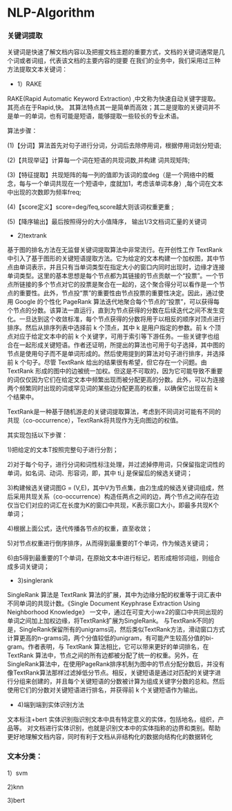# NLP-Algorithm
### 关键词提取

关键词是快速了解文档内容以及把握文档主题的重要方式，文档的关键词通常是几个词或者词组，代表该文档的主要内容的提要
在我们的业务中，我们采用过三种方法提取文本关键词：

- 1）RAKE

RAKE(Rapid Automatic Keyword Extraction) ,中文称为快速自动关键字提取。其亮点在于Rapid,快。
其算法特点其一是简单而高效；其二是提取的关键词并不是单一的单词，也有可能是短语，能够提取一些较长的专业术语。

算法步骤：

(1)【分词】算法首先对句子进行分词，分词后去除停用词，根据停用词划分短语; 

(2)【共现举证】计算每一个词在短语的共现词数,并构建 词共现矩阵; 

(3)【特征提取】共现矩阵的每一列的值即为该词的度deg（是一个网络中的概念，每与一个单词共现在一个短语中，度就加1，考虑该单词本身）,每个词在文本中出现的次数即为频率freq; 

(4)【score定义】score=deg/feq,score越大则该词权重更重 ;

(5)【降序输出】最后按照得分的大小值降序， 输出1/3文档词汇量的关键词



- 2)textrank

基于图的排名方法在无监督关键词提取算法中非常流行。在开创性工作 TextRank 中引入了基于图形的关键短语提取方法。它为给定的文本构建一个加权图，其中节点由单词表示，并且只有当单词类型在指定大小的窗口内同时出现时，边缘才连接单词类型。这里的基本思想是每个节点都为其链接的节点贡献一个“投票”。一个节点所链接的多个节点对它的投票是聚合在一起的，这个聚合得分可以看作是一个节点的重要性。此外，节点投“票”的重要性由节点投票的重要性决定。因此，通过使用 Google 的个性化 PageRank 算法迭代地聚合每个节点的“投票”，可以获得每个节点的分数。该算法一直运行，直到为节点获得的分数在后续迭代之间不发生变化。一旦达到这个收敛标准，每个节点获得的分数将用于以相反的顺序对顶点进行排序。然后从排序列表中选择前 k 个顶点，其中 k 是用户指定的参数。前 k 个顶点对应于给定文本中的前 k 个关键字，可用于索引等下游任务。一些关键字也组合在一起形成关键短语。作者还证明，所提出的算法也可用于句子选择，其中图的节点是使用句子而不是单词形成的。然后使用提到的算法对句子进行排序，并选择前 k 个句子。尽管 TextRank 给出的结果很有希望，但它存在一个问题。由 TextRank 形成的图中的边被统一加权。但这是不可取的，因为它可能导致不重要的词仅仅因为它们在给定文本中频繁出现而被分配更高的分数。此外，可以为连接两个频繁同时出现的词或罕见词的某些边分配更高的权重，以确保它出现在前 k 个结果中。

TextRank是一种基于随机游走的关键词提取算法，考虑到不同词对可能有不同的共现（co-occurrence），TextRank将共现作为无向图边的权值。

其实现包括以下步骤：

1)把给定的文本T按照完整句子进行分割；

2)对于每个句子，进行分词和词性标注处理，并过滤掉停用词，只保留指定词性的单词，如名词、动词、形容词，即，其中 ti,j 是保留后的候选关键词；

3)构建候选关键词图G = (V,E)，其中V为节点集，由2)生成的候选关键词组成，然后采用共现关系（co-occurrence）构造任两点之间的边，两个节点之间存在边仅当它们对应的词汇在长度为K的窗口中共现，K表示窗口大小，即最多共现K个单词；

4)根据上面公式，迭代传播各节点的权重，直至收敛；

5)对节点权重进行倒序排序，从而得到最重要的T个单词，作为候选关键词；

6)由5得到最重要的T个单词，在原始文本中进行标记，若形成相邻词组，则组合成多词关键词；

- 3)singlerank

SingleRank 算法是 TextRank 算法的扩展，其中为边缘分配的权重等于词汇表中不同单词的共现计数。《Single Document Keyphrase Extraction Using Neighborhood Knowledge》 一文中，通过在可变大小w≥2的窗口中共同出现的单词之间加上加权边缘，将TextRank扩展为SingleRank。
与TextRank不同的是，SingleRank保留所有的unigrams词，然后类似TextRank方法，滑动窗口方式计算更高的n-grams词，两个分值较低的unigram，有可能产生较高分值的bi-gram。作者表明，与 TextRank 算法相比，它可以带来更好的单词排名，在 TextRank 算法中，节点之间的所有边都被分配了统一的权重。另外，在SingleRank算法中，在使用PageRank排序机制为图中的节点分配分数后，并没有像TextRank算法那样过滤掉低分节点。相反，关键短语是通过对匹配的关键字进行分组来创建的，并且每个关键短语的分数被计算为组成关键字分数的总和。然后使用它们的分数对关键短语进行排名，并获得前 k 个关键短语作为输出。

- 4)端到端到实体识别方法

文本标注+bert
实体识别指识别文本中具有特定意义的实体，包括地名，组织，产品等。
对文档进行实体识别，也就是识别文本中的实体指称的边界和类别。帮助更好地理解文档内容，同时有利于文档从非结构化的数据向结构化的数据转化

### 文本分类：
1）svm

2)knn

3)bert




